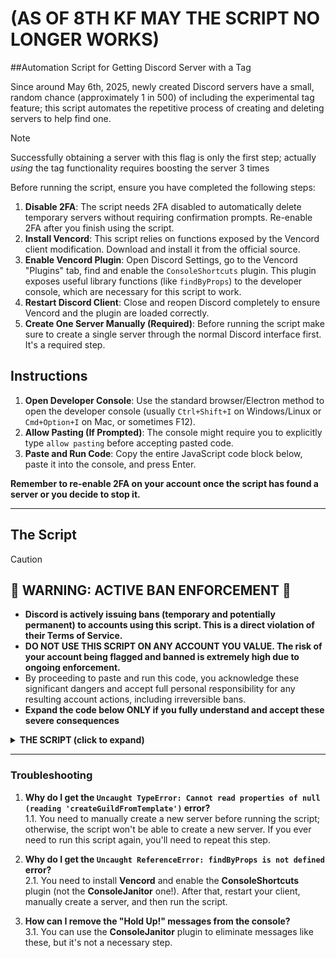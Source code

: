 # (AS OF 8TH KF MAY THE SCRIPT NO LONGER WORKS)
##Automation Script for Getting Discord Server with a Tag

Since around May 6th, 2025, newly created Discord servers have a small, random chance (approximately 1 in 500) of including the experimental tag feature; this script automates the repetitive process of creating and deleting servers to help find one.

> [!NOTE]
> Successfully obtaining a server with this flag is only the first step; actually *using* the tag functionality requires boosting the server 3 times


Before running the script, ensure you have completed the following steps:

1.  **Disable 2FA**: The script needs 2FA disabled to automatically delete temporary servers without requiring confirmation prompts. Re-enable 2FA after you finish using the script.
2.  **Install Vencord**: This script relies on functions exposed by the Vencord client modification. Download and install it from the official source.
3.  **Enable Vencord Plugin**: Open Discord Settings, go to the Vencord "Plugins" tab, find and enable the `ConsoleShortcuts` plugin. This plugin exposes useful library functions (like `findByProps`) to the developer console, which are necessary for this script to work.
4.  **Restart Discord Client**: Close and reopen Discord completely to ensure Vencord and the plugin are loaded correctly.
5.  **Create One Server Manually (Required)**: Before running the script make sure to create a single server through the normal Discord interface first. It's a required step.

## Instructions

1.  **Open Developer Console**: Use the standard browser/Electron method to open the developer console (usually `Ctrl+Shift+I` on Windows/Linux or `Cmd+Option+I` on Mac, or sometimes F12).
2.  **Allow Pasting (If Prompted)**: The console might require you to explicitly type `allow pasting` before accepting pasted code. 
3.  **Paste and Run Code**: Copy the entire JavaScript code block below, paste it into the console, and press Enter.

**Remember to re-enable 2FA on your account once the script has found a server or you decide to stop it.**

---

## The Script

> [!CAUTION]
> ## **🚨 WARNING: ACTIVE BAN ENFORCEMENT 🚨**
> * **Discord is actively issuing bans (temporary and potentially permanent) to accounts using this script. This is a direct violation of their Terms of Service.**  
> * **DO NOT USE THIS SCRIPT ON ANY ACCOUNT YOU VALUE. The risk of your account being flagged and banned is extremely high due to ongoing enforcement.**  
> * By proceeding to paste and run this code, you acknowledge these significant dangers and accept full personal responsibility for any resulting account actions, including irreversible bans.  
> * **Expand the code below ONLY if you fully understand and accept these severe consequences**

<details>

<summary> <b>THE SCRIPT (click to expand)</b> </summary>

```js
// CONFIGURABLE CONSTANTS

// Waiting times in milliseconds. Lower values increase creation speed but also ban risk.
// Do not set BASE_INTERVAL lower than 120 seconds or you'll hit the rate limit
const BASE_INTERVAL = 120_000;
const DELETE_DELAY = 2_000;
const MAX_RANDOM_ADDITIONAL_DELAY = 3_000;

const SERVER_NAME = "Tag server";
const STOP_ON_FOUND = true; // Stop the script when a guild with the tag is found,
                            // or keep running to find more guilds with the tag

/// DO NOT EDIT BELOW THIS LINE ///
console.clear();

function murmurhash3_32_gc(e, _) {
  // no im not gonna use the discord's own hash function

  let $ = (_ = _ || 0),
    c,
    l = new TextEncoder(),
    t = l.encode(e),
    u = t.length,
    i = Math.floor(u / 4),
    m = new DataView(t.buffer, t.byteOffset);
  for (let b = 0; b < i; b++) {
    let n = 4 * b;
    ($ ^= c =
      Math.imul(
        (c =
          ((c = Math.imul((c = m.getUint32(n, !0)), 3432918353)) << 15) |
          (c >>> 17)),
        461845907
      )),
      ($ = Math.imul(($ = ($ << 13) | ($ >>> 19)), 5) + 3864292196),
      ($ >>>= 0);
  }
  c = 0;
  let f = 4 * i;
  switch (3 & u) {
    case 3:
      c ^= t[f + 2] << 16;
    case 2:
      c ^= t[f + 1] << 8;
    case 1:
      (c ^= t[f + 0]),
        ($ ^= c =
          Math.imul(
            (c = ((c = Math.imul(c, 3432918353)) << 15) | (c >>> 17)),
            461845907
          ));
  }
  return (
    ($ ^= u),
    ($ ^= $ >>> 16),
    ($ = Math.imul($, 2246822507)),
    ($ ^= $ >>> 13),
    ($ = Math.imul($, 3266489909)),
    ($ ^= $ >>> 16) >>> 0
  );
}

{
  // Check if the required functions are available
  if (typeof findByProps !== "function") {
    throw new Error(
      "Essential function `findByProps` is missing. Please ensure the 'ConsoleShortcuts' Vencord plugin is installed and enabled."
    );
  }
  if (!findByProps("createGuildFromTemplate")) {
    throw new Error(
      "Could not find the `createGuildFromTemplate` function. Create a server manually once and then try running the script again."
    );
  }
}

const deleteGuild = findByProps(
  "deleteGuild",
  "bulkAddMemberRoles"
).deleteGuild;
const createGuildFromTemplate = findByProps(
  "createGuildFromTemplate"
).createGuildFromTemplate;

class GuildCreator {
  constructor() {
    this.keepRunning = true;
  }

  isInExperimentRange(guild) {
    let hash = murmurhash3_32_gc(`2025-02_skill_trees:${guild.id}`) % 10000;
    return (hash >= 10 && hash < 20) || (hash >= 60 && hash < 100);
  }

  async processGuildCycle() {
    if (!this.keepRunning) {
      console.log("Script instructed to stop. Exiting guild creation cycle.");
      return;
    }

    console.log("Attempting to create a new guild...");
    const newGuild = await createGuildFromTemplate(
      SERVER_NAME,
      null,
      {
        id: "CREATE",
        label: "Create My Own",
        channels: [],
        system_channel_id: null,
      },
      false,
      false
    );

    if (!newGuild || !newGuild.id) {
      console.error("Failed to create guild.");
      // Schedule next attempt even if this one failed
      if (this.keepRunning) {
        this.scheduleNextCycle();
      }
      return;
    }

    console.log(`Guild created: ${newGuild.name} (ID: ${newGuild.id})`);
    if (this.isInExperimentRange(newGuild)) {
      console.log(
        `🎉 FOUND GUILD WITH TAG: ${newGuild.name} (ID: ${newGuild.id}) 🎉`
      );
      if (STOP_ON_FOUND) {
        console.log("Stopping script as a guild with a tag has been found.");
        this.keepRunning = false;
        return;
      }
      console.log("Guild with tag found, finding more guilds with a tag...");
      this.scheduleNextCycle();
      return;
    } else {
      console.log(
        `Guild (ID: ${newGuild.id}) does not have the tag experiment. Scheduling deletion...`
      );
      setTimeout(async () => {
        console.log(`Deleting guild: ${newGuild.name} (ID: ${newGuild.id})`);
        try {
          await deleteGuild(newGuild.id);
          console.log(`Guild (ID: ${newGuild.id}) deleted.`);
        } catch (err) {
          console.error(`Error deleting guild (ID: ${newGuild.id}):`, err);
        }
      }, DELETE_DELAY + Math.random() * MAX_RANDOM_ADDITIONAL_DELAY);
    }
  }

  scheduleNextCycle() {
    if (!this.keepRunning) return;

    const randomAdditionalDelay = Math.random() * MAX_RANDOM_ADDITIONAL_DELAY;
    const currentInterval = BASE_INTERVAL + randomAdditionalDelay;

    console.log(
      `Next attempt in ${(currentInterval / 1000).toFixed(2)} seconds.`
    );
    console.log("Please wait...");
    setTimeout(() => this.processGuildCycle(), currentInterval);
  }
}

// Initial start of the script
console.log("===== Guild Creation Script =====");
console.log("       Script by Bytexenon       ");
console.log("=================================");
console.log("Starting guild creation script with randomized intervals.");
console.log(
  `Base interval: ${BASE_INTERVAL / 1000}s. Max additional random delay: ${
    MAX_RANDOM_ADDITIONAL_DELAY / 1000
  }s.`
);
console.log("----------------------------------------");

// Create an instance of the GuildCreator class
const guildCreator = new GuildCreator();
guildCreator.scheduleNextCycle();

```

</details>

---

### Troubleshooting

1. **Why do I get the `Uncaught TypeError: Cannot read properties of null (reading 'createGuildFromTemplate')` error?**  
   1.1. You need to manually create a new server before running the script; otherwise, the script won't be able to create a new server. If you ever need to run this script again, you'll need to repeat this step.

2. **Why do I get the `Uncaught ReferenceError: findByProps is not defined` error?**  
   2.1. You need to install **Vencord** and enable the **ConsoleShortcuts** plugin (not the **ConsoleJanitor** one!). After that, restart your client, manually create a server, and then run the script.
  
3. **How can I remove the "Hold Up!" messages from the console?**  
   3.1. You can use the **ConsoleJanitor** plugin to eliminate messages like these, but it's not a necessary step.

